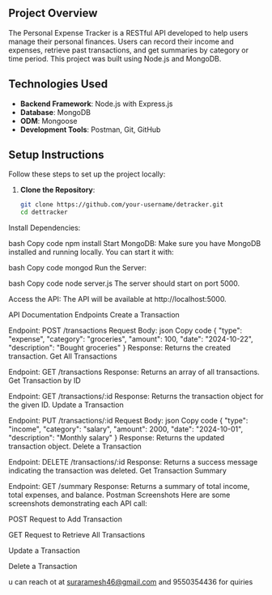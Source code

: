 
## Project Overview
The Personal Expense Tracker is a RESTful API developed to help users manage their personal finances. Users can record their income and expenses, retrieve past transactions, and get summaries by category or time period. This project was built using Node.js and MongoDB.

## Technologies Used
- **Backend Framework**: Node.js with Express.js
- **Database**: MongoDB
- **ODM**: Mongoose
- **Development Tools**: Postman, Git, GitHub

## Setup Instructions
Follow these steps to set up the project locally:

1. **Clone the Repository**:
   ```bash
   git clone https://github.com/your-username/detracker.git
   cd dettracker
Install Dependencies:

bash
Copy code
npm install
Start MongoDB: Make sure you have MongoDB installed and running locally. You can start it with:

bash
Copy code
mongod
Run the Server:

bash
Copy code
node server.js
The server should start on port 5000.

Access the API: The API will be available at http://localhost:5000.

API Documentation
Endpoints
Create a Transaction

Endpoint: POST /transactions
Request Body:
json
Copy code
{
  "type": "expense",
  "category": "groceries",
  "amount": 100,
  "date": "2024-10-22",
  "description": "Bought groceries"
}
Response: Returns the created transaction.
Get All Transactions

Endpoint: GET /transactions
Response: Returns an array of all transactions.
Get Transaction by ID

Endpoint: GET /transactions/:id
Response: Returns the transaction object for the given ID.
Update a Transaction

Endpoint: PUT /transactions/:id
Request Body:
json
Copy code
{
  "type": "income",
  "category": "salary",
  "amount": 2000,
  "date": "2024-10-01",
  "description": "Monthly salary"
}
Response: Returns the updated transaction object.
Delete a Transaction

Endpoint: DELETE /transactions/:id
Response: Returns a success message indicating the transaction was deleted.
Get Transaction Summary

Endpoint: GET /summary
Response: Returns a summary of total income, total expenses, and balance.
Postman Screenshots
Here are some screenshots demonstrating each API call:

POST Request to Add Transaction

GET Request to Retrieve All Transactions

Update a Transaction

Delete a Transaction

u can reach ot at suraramesh46@gmail.com  and 9550354436 for quiries
